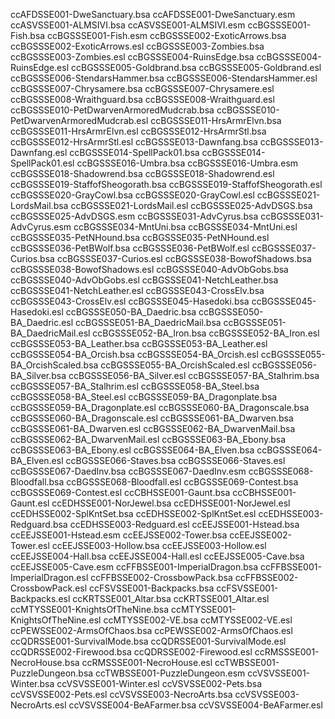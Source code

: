 ccAFDSSE001-DweSanctuary.bsa
ccAFDSSE001-DweSanctuary.esm
ccASVSSE001-ALMSIVI.bsa
ccASVSSE001-ALMSIVI.esm
ccBGSSSE001-Fish.bsa
ccBGSSSE001-Fish.esm
ccBGSSSE002-ExoticArrows.bsa
ccBGSSSE002-ExoticArrows.esl
ccBGSSSE003-Zombies.bsa
ccBGSSSE003-Zombies.esl
ccBGSSSE004-RuinsEdge.bsa
ccBGSSSE004-RuinsEdge.esl
ccBGSSSE005-Goldbrand.bsa
ccBGSSSE005-Goldbrand.esl
ccBGSSSE006-StendarsHammer.bsa
ccBGSSSE006-StendarsHammer.esl
ccBGSSSE007-Chrysamere.bsa
ccBGSSSE007-Chrysamere.esl
ccBGSSSE008-Wraithguard.bsa
ccBGSSSE008-Wraithguard.esl
ccBGSSSE010-PetDwarvenArmoredMudcrab.bsa
ccBGSSSE010-PetDwarvenArmoredMudcrab.esl
ccBGSSSE011-HrsArmrElvn.bsa
ccBGSSSE011-HrsArmrElvn.esl
ccBGSSSE012-HrsArmrStl.bsa
ccBGSSSE012-HrsArmrStl.esl
ccBGSSSE013-Dawnfang.bsa
ccBGSSSE013-Dawnfang.esl
ccBGSSSE014-SpellPack01.bsa
ccBGSSSE014-SpellPack01.esl
ccBGSSSE016-Umbra.bsa
ccBGSSSE016-Umbra.esm
ccBGSSSE018-Shadowrend.bsa
ccBGSSSE018-Shadowrend.esl
ccBGSSSE019-StaffofSheogorath.bsa
ccBGSSSE019-StaffofSheogorath.esl
ccBGSSSE020-GrayCowl.bsa
ccBGSSSE020-GrayCowl.esl
ccBGSSSE021-LordsMail.bsa
ccBGSSSE021-LordsMail.esl
ccBGSSSE025-AdvDSGS.bsa
ccBGSSSE025-AdvDSGS.esm
ccBGSSSE031-AdvCyrus.bsa
ccBGSSSE031-AdvCyrus.esm
ccBGSSSE034-MntUni.bsa
ccBGSSSE034-MntUni.esl
ccBGSSSE035-PetNHound.bsa
ccBGSSSE035-PetNHound.esl
ccBGSSSE036-PetBWolf.bsa
ccBGSSSE036-PetBWolf.esl
ccBGSSSE037-Curios.bsa
ccBGSSSE037-Curios.esl
ccBGSSSE038-BowofShadows.bsa
ccBGSSSE038-BowofShadows.esl
ccBGSSSE040-AdvObGobs.bsa
ccBGSSSE040-AdvObGobs.esl
ccBGSSSE041-NetchLeather.bsa
ccBGSSSE041-NetchLeather.esl
ccBGSSSE043-CrossElv.bsa
ccBGSSSE043-CrossElv.esl
ccBGSSSE045-Hasedoki.bsa
ccBGSSSE045-Hasedoki.esl
ccBGSSSE050-BA_Daedric.bsa
ccBGSSSE050-BA_Daedric.esl
ccBGSSSE051-BA_DaedricMail.bsa
ccBGSSSE051-BA_DaedricMail.esl
ccBGSSSE052-BA_Iron.bsa
ccBGSSSE052-BA_Iron.esl
ccBGSSSE053-BA_Leather.bsa
ccBGSSSE053-BA_Leather.esl
ccBGSSSE054-BA_Orcish.bsa
ccBGSSSE054-BA_Orcish.esl
ccBGSSSE055-BA_OrcishScaled.bsa
ccBGSSSE055-BA_OrcishScaled.esl
ccBGSSSE056-BA_Silver.bsa
ccBGSSSE056-BA_Silver.esl
ccBGSSSE057-BA_Stalhrim.bsa
ccBGSSSE057-BA_Stalhrim.esl
ccBGSSSE058-BA_Steel.bsa
ccBGSSSE058-BA_Steel.esl
ccBGSSSE059-BA_Dragonplate.bsa
ccBGSSSE059-BA_Dragonplate.esl
ccBGSSSE060-BA_Dragonscale.bsa
ccBGSSSE060-BA_Dragonscale.esl
ccBGSSSE061-BA_Dwarven.bsa
ccBGSSSE061-BA_Dwarven.esl
ccBGSSSE062-BA_DwarvenMail.bsa
ccBGSSSE062-BA_DwarvenMail.esl
ccBGSSSE063-BA_Ebony.bsa
ccBGSSSE063-BA_Ebony.esl
ccBGSSSE064-BA_Elven.bsa
ccBGSSSE064-BA_Elven.esl
ccBGSSSE066-Staves.bsa
ccBGSSSE066-Staves.esl
ccBGSSSE067-DaedInv.bsa
ccBGSSSE067-DaedInv.esm
ccBGSSSE068-Bloodfall.bsa
ccBGSSSE068-Bloodfall.esl
ccBGSSSE069-Contest.bsa
ccBGSSSE069-Contest.esl
ccCBHSSE001-Gaunt.bsa
ccCBHSSE001-Gaunt.esl
ccEDHSSE001-NorJewel.bsa
ccEDHSSE001-NorJewel.esl
ccEDHSSE002-SplKntSet.bsa
ccEDHSSE002-SplKntSet.esl
ccEDHSSE003-Redguard.bsa
ccEDHSSE003-Redguard.esl
ccEEJSSE001-Hstead.bsa
ccEEJSSE001-Hstead.esm
ccEEJSSE002-Tower.bsa
ccEEJSSE002-Tower.esl
ccEEJSSE003-Hollow.bsa
ccEEJSSE003-Hollow.esl
ccEEJSSE004-Hall.bsa
ccEEJSSE004-Hall.esl
ccEEJSSE005-Cave.bsa
ccEEJSSE005-Cave.esm
ccFFBSSE001-ImperialDragon.bsa
ccFFBSSE001-ImperialDragon.esl
ccFFBSSE002-CrossbowPack.bsa
ccFFBSSE002-CrossbowPack.esl
ccFSVSSE001-Backpacks.bsa
ccFSVSSE001-Backpacks.esl
ccKRTSSE001_Altar.bsa
ccKRTSSE001_Altar.esl
ccMTYSSE001-KnightsOfTheNine.bsa
ccMTYSSE001-KnightsOfTheNine.esl
ccMTYSSE002-VE.bsa
ccMTYSSE002-VE.esl
ccPEWSSE002-ArmsOfChaos.bsa
ccPEWSSE002-ArmsOfChaos.esl
ccQDRSSE001-SurvivalMode.bsa
ccQDRSSE001-SurvivalMode.esl
ccQDRSSE002-Firewood.bsa
ccQDRSSE002-Firewood.esl
ccRMSSSE001-NecroHouse.bsa
ccRMSSSE001-NecroHouse.esl
ccTWBSSE001-PuzzleDungeon.bsa
ccTWBSSE001-PuzzleDungeon.esm
ccVSVSSE001-Winter.bsa
ccVSVSSE001-Winter.esl
ccVSVSSE002-Pets.bsa
ccVSVSSE002-Pets.esl
ccVSVSSE003-NecroArts.bsa
ccVSVSSE003-NecroArts.esl
ccVSVSSE004-BeAFarmer.bsa
ccVSVSSE004-BeAFarmer.esl